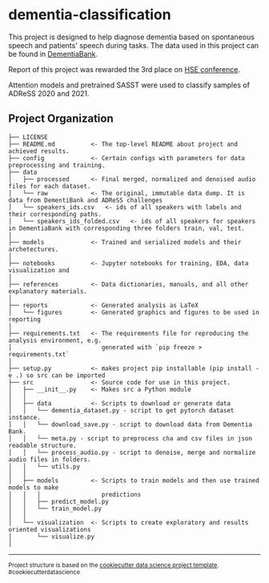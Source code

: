 dementia-classification
==============================

This project is designed to help diagnose dementia based on spontaneous speech and patients' speech during tasks. The data used in this project can be found in [DementiaBank](https://dementia.talkbank.org/).

Report of this project was rewarded the 3rd place on [HSE conference](https://nnov.hse.ru/studentconf/). 

Attention models and pretrained SASST were used to classify samples of ADReSS 2020 and 2021. 

Project Organization
------------

    ├── LICENSE
    ├── README.md          <- The top-level README about project and achieved results.
    ├── config             <- Certain configs with parameters for data preprocessing and training.
    ├── data
    │   ├── processed      <- Final merged, normalized and denoised audio files for each dataset.
    │   └── raw            <- The original, immutable data dump. It is data from DementiBank and ADReSS challenges
    │   └── speakers_ids.csv   <- ids of all speakers with labels and their corresponding paths.
    │   └── speakers_ids_folded.csv   <- ids of all speakers for speakers in DementiaBank with corresponding three folders train, val, test.
    │
    ├── models             <- Trained and serialized models and their archetectures. 
    │
    ├── notebooks          <- Jupyter notebooks for training, EDA, data visualization and 
    │
    ├── references         <- Data dictionaries, manuals, and all other explanatory materials.
    │
    ├── reports            <- Generated analysis as LaTeX
    │   └── figures        <- Generated graphics and figures to be used in reporting
    │
    ├── requirements.txt   <- The requirements file for reproducing the analysis environment, e.g.
    │                         generated with `pip freeze > requirements.txt`
    │
    ├── setup.py           <- makes project pip installable (pip install -e .) so src can be imported
    ├── src                <- Source code for use in this project.
    │   ├── __init__.py    <- Makes src a Python module
    │   │
    │   ├── data           <- Scripts to download or generate data
    │   │   └── dementia_dataset.py - script to get pytorch dataset instance.
    │   │   └── download_save.py - script to download data from Dementia Bank.
    │   │   └── meta.py - script to preprocess cha and csv files in json readable structure.
    │   │   └── process_audio.py - script to denoise, merge and normalize audio files in folders.
    │   │   └── utils.py
    │   │
    │   ├── models         <- Scripts to train models and then use trained models to make
    │   │   │                 predictions
    │   │   ├── predict_model.py
    │   │   └── train_model.py
    │   │
    │   └── visualization  <- Scripts to create exploratory and results oriented visualizations
    │       └── visualize.py
    │

--------

<p><small>Project structure is based on the <a target="_blank" href="https://drivendata.github.io/cookiecutter-data-science/">cookiecutter data science project template</a>. #cookiecutterdatascience</small></p>
